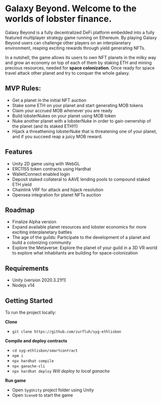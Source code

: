 # Galaxy Beyond. Welcome to the worlds of lobster finance.

Galaxy Beyond is a fully decentralized DeFi platform embedded into a fully featured multiplayer strategy game running on Ethereum. 
By playing Galaxy Beyond users can challenge other players on an interplanetary environment, reaping exciting rewards through yield generating NFTs.

In a nutshell, the game allows its users to own NFT planets in the milky way and grow an economy on top of each of them by staking ETH and mining precious resources, needed for __space colonization__. Once ready for space travel attack other planet and try to conquer the whole galaxy.

## MVP Rules:
- Get a planet in the initial NFT auction 
- Stake some ETH on your planet and start generating MOB tokens
- Claim your accrued MOB whenever you are ready
- Build lobsterNukes on your planet using MOB token
- Nuke another planet with a lobsterNuke in order to gain ownership of the planet (and its staked ETH!!!)
- Hijack a threathening lobsterNuke that is threatening one of your planet, and if you succeed reap a juicy MOB reward.

## Features
- Unity 2D game using with WebGL 
- ERC1155 token contracts using Hardhat 
- WalletConnect enabled login
- Deposit staked collateral to AAVE lending pools to compound staked ETH yield
- Chainlink VRF for attack and hijack resolution
- Opensea integration for planet NFTs auction

## Roadmap
- Finalize Alpha version
- Expand available planet resources and lobster economics for more exciting interplanetary battles
- The age of the guilds: Participate to the development of a planet and build a colonizing community
- Explore the Metaverse: Explore the planet of your guild in a 3D VR world to explore what inhabitants are building for space-colonization

## Requirements
 - Unity (version 2020.3.21f1)
 - Nodejs v14

## Getting Started
To run the project locally:

__Clone__
- `git clone https://github.com/zurfluh/syg-ethlisbon`

__Compile and deploy contracts__
 - `cd syg-ethlisbon/smartcontract`
 - `npm i`
 - `npx hardhat compile`
 - `npx ganache-cli`
 - `npx hardhat deploy` _Will deploy to local ganache_

 __Run game__
  - Open `SygUnity` project folder using Unity
  - Open `Scene0` to start the game





